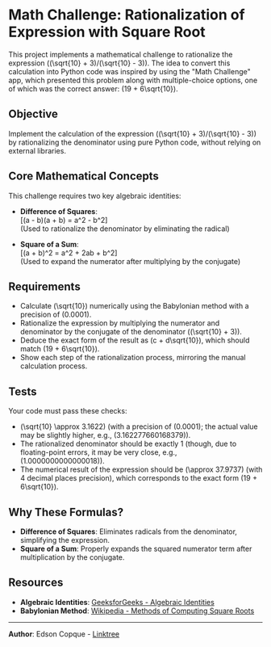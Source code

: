 # Math Challenge: Rationalization of Expression with Square Root

This project implements a mathematical challenge to rationalize the expression \((\sqrt{10} + 3)/(\sqrt{10} - 3)\). The idea to convert this calculation into Python code was inspired by using the "Math Challenge" app, which presented this problem along with multiple-choice options, one of which was the correct answer: \(19 + 6\sqrt{10}\).

## Objective

Implement the calculation of the expression \((\sqrt{10} + 3)/(\sqrt{10} - 3)\) by rationalizing the denominator using pure Python code, without relying on external libraries.

## Core Mathematical Concepts

This challenge requires two key algebraic identities:

- **Difference of Squares**:  
  \[(a - b)(a + b) = a^2 - b^2\]  
  (Used to rationalize the denominator by eliminating the radical)

- **Square of a Sum**:  
  \[(a + b)^2 = a^2 + 2ab + b^2\]  
  (Used to expand the numerator after multiplying by the conjugate)

## Requirements

- Calculate \(\sqrt{10}\) numerically using the Babylonian method with a precision of \(0.0001\).
- Rationalize the expression by multiplying the numerator and denominator by the conjugate of the denominator (\(\sqrt{10} + 3\)).
- Deduce the exact form of the result as \(c + d\sqrt{10}\), which should match \(19 + 6\sqrt{10}\).
- Show each step of the rationalization process, mirroring the manual calculation process.

## Tests

Your code must pass these checks:

- \(\sqrt{10} \approx 3.1622\) (with a precision of \(0.0001\); the actual value may be slightly higher, e.g., \(3.162277660168379\)).
- The rationalized denominator should be exactly 1 (though, due to floating-point errors, it may be very close, e.g., \(1.0000000000000018\)).
- The numerical result of the expression should be \(\approx 37.9737\) (with 4 decimal places precision), which corresponds to the exact form \(19 + 6\sqrt{10}\).

## Why These Formulas?

- **Difference of Squares**: Eliminates radicals from the denominator, simplifying the expression.
- **Square of a Sum**: Properly expands the squared numerator term after multiplication by the conjugate.

## Resources

- **Algebraic Identities**: [GeeksforGeeks - Algebraic Identities](https://www.geeksforgeeks.org/algebraic-identities/)
- **Babylonian Method**: [Wikipedia - Methods of Computing Square Roots](https://en.wikipedia.org/wiki/Methods_of_computing_square_roots)

---

**Author**: Edson Copque - [Linktree](https://linktr.ee/edsoncopque)
